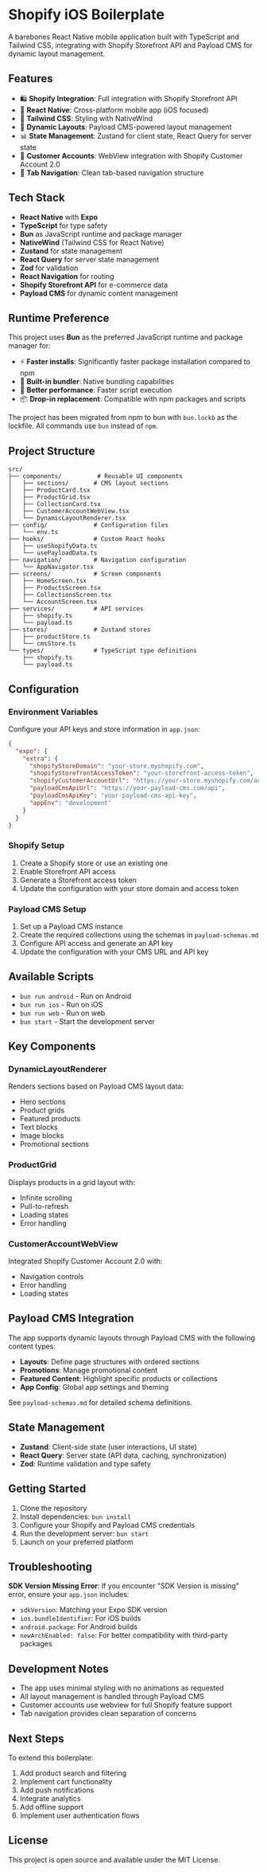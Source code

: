 # Shopify iOS Boilerplate

A barebones React Native mobile application built with TypeScript and Tailwind CSS, integrating with Shopify Storefront API and Payload CMS for dynamic layout management.

## Features

- 🛍️ **Shopify Integration**: Full integration with Shopify Storefront API
- 📱 **React Native**: Cross-platform mobile app (iOS focused)
- 🎨 **Tailwind CSS**: Styling with NativeWind
- 🔄 **Dynamic Layouts**: Payload CMS-powered layout management
- 📊 **State Management**: Zustand for client state, React Query for server state
- 🔐 **Customer Accounts**: WebView integration with Shopify Customer Account 2.0
- 📱 **Tab Navigation**: Clean tab-based navigation structure

## Tech Stack

- **React Native** with **Expo**
- **TypeScript** for type safety
- **Bun** as JavaScript runtime and package manager
- **NativeWind** (Tailwind CSS for React Native)
- **Zustand** for state management
- **React Query** for server state management
- **Zod** for validation
- **React Navigation** for routing
- **Shopify Storefront API** for e-commerce data
- **Payload CMS** for dynamic content management

## Runtime Preference

This project uses **Bun** as the preferred JavaScript runtime and package manager for:

- ⚡ **Faster installs**: Significantly faster package installation compared to npm
- 🔧 **Built-in bundler**: Native bundling capabilities
- 🚀 **Better performance**: Faster script execution
- 📦 **Drop-in replacement**: Compatible with npm packages and scripts

The project has been migrated from npm to bun with `bun.lockb` as the lockfile. All commands use `bun` instead of `npm`.

## Project Structure

```
src/
├── components/          # Reusable UI components
│   ├── sections/       # CMS layout sections
│   ├── ProductCard.tsx
│   ├── ProductGrid.tsx
│   ├── CollectionCard.tsx
│   ├── CustomerAccountWebView.tsx
│   └── DynamicLayoutRenderer.tsx
├── config/             # Configuration files
│   └── env.ts
├── hooks/              # Custom React hooks
│   ├── useShopifyData.ts
│   └── usePayloadData.ts
├── navigation/         # Navigation configuration
│   └── AppNavigator.tsx
├── screens/            # Screen components
│   ├── HomeScreen.tsx
│   ├── ProductsScreen.tsx
│   ├── CollectionsScreen.tsx
│   └── AccountScreen.tsx
├── services/           # API services
│   ├── shopify.ts
│   └── payload.ts
├── stores/             # Zustand stores
│   ├── productStore.ts
│   └── cmsStore.ts
└── types/              # TypeScript type definitions
    ├── shopify.ts
    └── payload.ts
```

## Configuration

### Environment Variables

Configure your API keys and store information in `app.json`:

```json
{
  "expo": {
    "extra": {
      "shopifyStoreDomain": "your-store.myshopify.com",
      "shopifyStorefrontAccessToken": "your-storefront-access-token",
      "shopifyCustomerAccountUrl": "https://your-store.myshopify.com/account",
      "payloadCmsApiUrl": "https://your-payload-cms.com/api",
      "payloadCmsApiKey": "your-payload-cms-api-key",
      "appEnv": "development"
    }
  }
}
```

### Shopify Setup

1. Create a Shopify store or use an existing one
2. Enable Storefront API access
3. Generate a Storefront access token
4. Update the configuration with your store domain and access token

### Payload CMS Setup

1. Set up a Payload CMS instance
2. Create the required collections using the schemas in `payload-schemas.md`
3. Configure API access and generate an API key
4. Update the configuration with your CMS URL and API key

## Available Scripts

- `bun run android` - Run on Android
- `bun run ios` - Run on iOS
- `bun run web` - Run on web
- `bun start` - Start the development server

## Key Components

### DynamicLayoutRenderer

Renders sections based on Payload CMS layout data:
- Hero sections
- Product grids
- Featured products
- Text blocks
- Image blocks
- Promotional sections

### ProductGrid

Displays products in a grid layout with:
- Infinite scrolling
- Pull-to-refresh
- Loading states
- Error handling

### CustomerAccountWebView

Integrated Shopify Customer Account 2.0 with:
- Navigation controls
- Error handling
- Loading states

## Payload CMS Integration

The app supports dynamic layouts through Payload CMS with the following content types:

- **Layouts**: Define page structures with ordered sections
- **Promotions**: Manage promotional content
- **Featured Content**: Highlight specific products or collections
- **App Config**: Global app settings and theming

See `payload-schemas.md` for detailed schema definitions.

## State Management

- **Zustand**: Client-side state (user interactions, UI state)
- **React Query**: Server state (API data, caching, synchronization)
- **Zod**: Runtime validation and type safety

## Getting Started

1. Clone the repository
2. Install dependencies: `bun install`
3. Configure your Shopify and Payload CMS credentials
4. Run the development server: `bun start`
5. Launch on your preferred platform

## Troubleshooting

**SDK Version Missing Error**: If you encounter "SDK Version is missing" error, ensure your `app.json` includes:
- `sdkVersion`: Matching your Expo SDK version
- `ios.bundleIdentifier`: For iOS builds
- `android.package`: For Android builds
- `newArchEnabled: false`: For better compatibility with third-party packages

## Development Notes

- The app uses minimal styling with no animations as requested
- All layout management is handled through Payload CMS
- Customer accounts use webview for full Shopify feature support
- Tab navigation provides clean separation of concerns

## Next Steps

To extend this boilerplate:

1. Add product search and filtering
2. Implement cart functionality
3. Add push notifications
4. Integrate analytics
5. Add offline support
6. Implement user authentication flows

## License

This project is open source and available under the MIT License. 